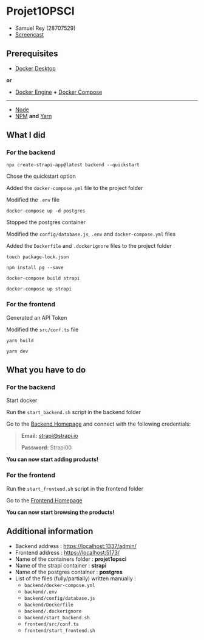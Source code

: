 # Projet1OPSCI
- Samuel Rey (28707529)
- [Screencast](https://youtu.be/hIBlqmifcLo)

## Prerequisites

- [Docker Desktop](https://docs.docker.com/desktop/)

**or**

- [Docker Engine](https://docs.docker.com/engine/) **+** [Docker Compose](https://docs.docker.com/compose/)

***

- [Node](https://nodejs.org/)
- [NPM](https://www.npmjs.com/) **and** [Yarn](https://yarnpkg.com/)

## What I did

### For the backend

```
npx create-strapi-app@latest backend --quickstart
```

Chose the quickstart option

Added the `docker-compose.yml` file to the project folder

Modified the `.env` file

```
docker-compose up -d postgres
```

Stopped the postgres container

Modified the `config/database.js`, `.env` and `docker-compose.yml` files

Added the `Dockerfile` and `.dockerignore` files to the project folder

```
touch package-lock.json
```

```
npm install pg --save
```

```
docker-compose build strapi
```

```
docker-compose up strapi
```

### For the frontend

Generated an API Token

Modified the `src/conf.ts` file

```
yarn build
```

```
yarn dev
```

## What you have to do

### For the backend

Start docker

Run the `start_backend.sh` script in the backend folder

Go to the [Backend Homepage](https://localhost:1337/admin/) and connect with the following credentials:

> **Email:** strapi@strapi.io
>
> **Password:** Strapi00

**You can now start adding products!**

### For the frontend

Run the `start_frontend.sh` script in the frontend folder

Go to the [Frontend Homepage](https://localhost:5173/)

**You can now start browsing the products!**

## Additional information

- Backend address : [https://localhost:1337/admin/](https://localhost:1337/admin/)
- Frontend address : [https://localhost:5173/](https://localhost:5173/)
- Name of the containers folder : **projet1opsci**
- Name of the strapi container : **strapi**
- Name of the postgres container : **postgres**
- List of the files (fully/partially) written manually :
    - `backend/docker-compose.yml`
    - `backend/.env`
    - `backend/config/database.js`
    - `backend/Dockerfile`
    - `backend/.dockerignore`
    - `backend/start_backend.sh`
    - `frontend/src/conf.ts`
    - `frontend/start_frontend.sh`
